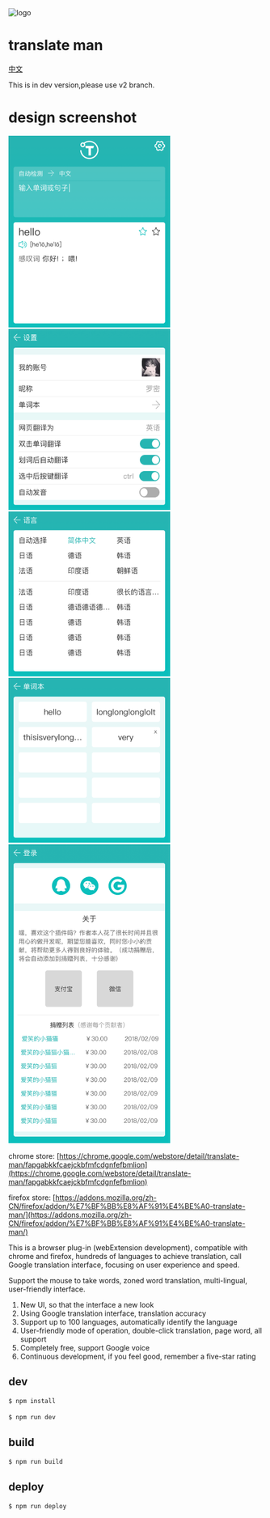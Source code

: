<img src="https://cdn.rawgit.com/magic-FE/translate-man/master/src/components/App/icon.svg" alt="logo" width="80" height="80">

# translate man

[中文](./README-CH.md)

This is in dev version,please use v2 branch.

# design screenshot
<img src="./design/主页.png" width="320">
<img src="./design/设置.png" width="320">
<img src="./design/语言选择.png" width="320">
<img src="./design/单词本.png" width="320">
<img src="./design/快速登录.png" width="320">

chrome store: [https://chrome.google.com/webstore/detail/translate-man/fapgabkkfcaejckbfmfcdgnfefbmlion](https://chrome.google.com/webstore/detail/translate-man/fapgabkkfcaejckbfmfcdgnfefbmlion)

firefox store: [https://addons.mozilla.org/zh-CN/firefox/addon/%E7%BF%BB%E8%AF%91%E4%BE%A0-translate-man/](https://addons.mozilla.org/zh-CN/firefox/addon/%E7%BF%BB%E8%AF%91%E4%BE%A0-translate-man/)

This is a browser plug-in (webExtension development), compatible with chrome and firefox, hundreds of languages ​​to achieve translation, call Google translation interface, focusing on user experience and speed.

Support the mouse to take words, zoned word translation, multi-lingual, user-friendly interface.

1. New UI, so that the interface a new look
2. Using Google translation interface, translation accuracy
3. Support up to 100 languages, automatically identify the language
4. User-friendly mode of operation, double-click translation, page word, all support
5. Completely free, support Google voice
6. Continuous development, if you feel good, remember a five-star rating

## dev
```shell
$ npm install

$ npm run dev
```

## build
```shell
$ npm run build
```

## deploy
```shell
$ npm run deploy
```
